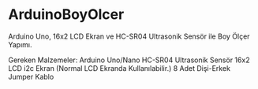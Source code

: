 # ArduinoBoyOlcer
Arduino Uno, 16x2 LCD Ekran ve HC-SR04 Ultrasonik Sensör ile Boy Ölçer Yapımı.

Gereken Malzemeler:
Arduino Uno/Nano
HC-SR04 Ultrasonik Sensör
16x2 LCD i2c Ekran (Normal LCD Ekranda Kullanılabilir.)
8 Adet Dişi-Erkek Jumper Kablo
